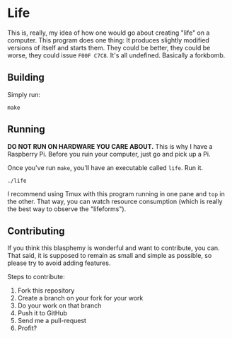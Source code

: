 # Life

This is, really, my idea of how one would go about creating "life" on a computer. This program does one thing: It produces slightly modified versions of itself and starts them. They could be better, they could be worse, they could issue `F00F C7C8`. It's all undefined. Basically a forkbomb.

## Building

Simply run:

```
make
```

## Running

**DO NOT RUN ON HARDWARE YOU CARE ABOUT.** This is why I have a Raspberry Pi. Before you ruin your computer, just go and pick up a Pi.

Once you've run `make`, you'll have an executable called `life`. Run it.

```
./life
```

I recommend using Tmux with this program running in one pane and `top` in the other. That way, you can watch resource consumption (which is really the best way to observe the "lifeforms").

## Contributing

If you think this blasphemy is wonderful and want to contribute, you can. That said, it is supposed to remain as small and simple as possible, so please try to avoid adding features.

Steps to contribute:

1. Fork this repository
2. Create a branch on your fork for your work
3. Do your work on that branch
4. Push it to GitHub
5. Send me a pull-request
6. Profit?
